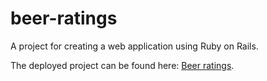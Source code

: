 # beer-ratings

A project for creating a web application using Ruby on Rails.

The deployed project can be found here: [Beer ratings](https://beer-ratings.herokuapp.com/breweries).


